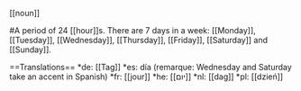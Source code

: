 [[noun]]

#A period of 24 [[hour]]s. There are 7 days in a week: [[Monday]], [[Tuesday]], [[Wednesday]], [[Thursday]], [[Friday]], [[Saturday]] and [[Sunday]].

==Translations==
*de: [[Tag]]
*es: día (remarque: Wednesday and Saturday take an accent in Spanish)
*fr: [[jour]]
*he: [[יום]]
*nl: [[dag]]
*pl: [[dzień]]